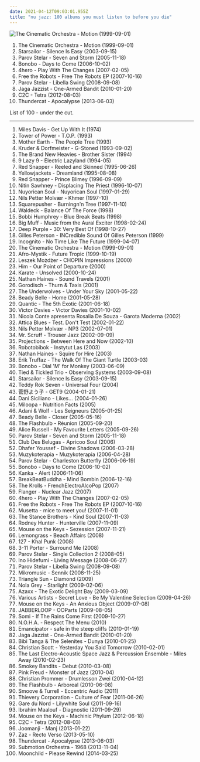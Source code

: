 ```yaml
---
date: 2021-04-12T09:03:01.955Z
title: "nu jazz: 100 albums you must listen to before you die"
---
```

![The Cinematic Orchestra - Motion (1999-09-01)](http://coverartarchive.org/release/a93421ab-50ba-3511-b0c4-1c2f1888cbd6/23414863063-500.jpg "The Cinematic Orchestra - Motion (1999-09-01)")
<ol class="albums">
<li data-cover="http://coverartarchive.org/release/a93421ab-50ba-3511-b0c4-1c2f1888cbd6/23414863063-500.jpg" data-tags="jazz, ninja tune, downtempo" role="button">The Cinematic Orchestra - Motion (1999-09-01)</li>
<li data-cover="https://img.discogs.com/jrWVzobDRoF5M8iFRO0_ha-z8PQ=/fit-in/600x592/filters:strip_icc():format(jpeg):mode_rgb():quality(90)/discogs-images/R-434193-1482085620-7376.jpeg.jpg" data-tags="britpop, indie rock" role="button">Starsailor - Silence Is Easy (2003-09-15)</li>
<li data-cover="http://coverartarchive.org/release/268776f6-7a42-4977-9580-50bf71891d2c/4395546858-500.jpg" data-tags="lounge, downtempo" role="button">Parov Stelar - Seven and Storm (2005-11-18)</li>
<li data-cover="http://coverartarchive.org/release/6e99b4b6-42ca-4187-8249-68edaed60fe5/10340005308-500.jpg" data-tags="electronic, downtempo, trip-hop, chillout" role="button">Bonobo - Days to Come (2006-10-02)</li>
<li data-cover="https://img.discogs.com/ESH95y9DycaT4SOOXXLezrWm8Lw=/fit-in/350x350/filters:strip_icc():format(jpeg):mode_rgb():quality(90)/discogs-images/R-5927152-1406535632-6416.jpeg.jpg" data-tags="uutta jazzia, acid lounge, city lounge, jazz-trip, alternative lounge, lounge chill, electronic lounge jazz, lounge electronic, lounge uptempo, chillounge1, chill chill, jazzy vibes, lounge at home tres, chillair, epic lounge, jazzy flavoured, my-love, acoustic groove, lounge downtempo, lounge-tech, groove lounge, ouahhhhh, lounge vibe, lounge at home two, 1st vine, 1st vine acid, chilllounge1, nu jazz vibe, nu-jazz vibe, nujazz vibe, uuta jazzia, uutta jazziz, serve chilled, tropcool, acid jazz vibe, nu jazz, chillout downtempo, my lounge room, awesome downtempo" role="button">4hero - Play With The Changes (2007-02-05)</li>
<li data-cover="http://coverartarchive.org/release/17db2a43-5d90-45d6-afcf-729248ff40c0/4399091778-500.jpg" data-tags="nu jazz, acid jazz, trip hop" role="button">Free the Robots - Free The Robots EP (2007-10-16)</li>
<li data-cover="http://coverartarchive.org/release/d7c03296-13a0-4cc3-9779-0cac4ce67465/10676558534-500.jpg" data-tags="nu jazz" role="button">Parov Stelar - Libella Swing (2008-09-08)</li>
<li data-cover="http://coverartarchive.org/release/f8276d8f-336c-4e9b-9eea-b25f47cfde14/9348674402-500.jpg" data-tags="nu jazz, jazz, ninja tune" role="button">Jaga Jazzist - One-Armed Bandit (2010-01-20)</li>
<li data-cover="http://coverartarchive.org/release/8befc8d5-2418-459a-9001-85afb05a0aad/1913101833-500.jpg" data-tags="electro" role="button">C2C - Tetra (2012-08-03)</li>
<li data-cover="http://coverartarchive.org/release/b7e59944-880b-471a-af13-85ce7107cfbb/4398354897-500.jpg" data-tags="electronic, brainfeeder" role="button">Thundercat - Apocalypse (2013-06-03)</li>
</ol>
List of 100 - under the cut.
<!-- more -->

_________________

<ol class="albums">
<li data-cover="http://coverartarchive.org/release/b8a32bb4-9858-3dfb-b0a2-0a67e05ee80a/15015714324-500.jpg" data-tags="jazz" role="button">
Miles Davis - Get Up With It (1974)
</li>
<li data-cover="http://coverartarchive.org/release/baabb4d7-6005-4cb8-af6a-39a43e095e36/15248566750-500.jpg" data-tags="funk, soul" role="button">
Tower of Power - T.O.P. (1993)
</li>
<li data-cover="https://img.discogs.com/TdhZsEMLLo_oUFs6eqlM3fsGLLU=/fit-in/540x528/filters:strip_icc():format(jpeg):mode_rgb():quality(90)/discogs-images/R-1654996-1234863030.jpeg.jpg" data-tags="acid jazz" role="button">
Mother Earth - The People Tree (1993)
</li>
<li data-cover="https://img.discogs.com/LDoJ4fXQzmCA4wn5n-IRtTjqeP4=/fit-in/600x597/filters:strip_icc():format(jpeg):mode_rgb():quality(90)/discogs-images/R-3481-1568187492-9559.jpeg.jpg" data-tags="chillout, downtempo" role="button">
Kruder & Dorfmeister - G-Stoned (1993-09-02)
</li>
<li data-cover="http://coverartarchive.org/release/2d62176f-1982-4ab3-8ba9-5203e88c20a5/9385248713-500.jpg" data-tags="acid jazz" role="button">
The Brand New Heavies - Brother Sister (1994)
</li>
<li data-cover="https://img.discogs.com/ff_asNjwbK3bM96fQXYhOPoEdr8=/fit-in/500x496/filters:strip_icc():format(jpeg):mode_rgb():quality(90)/discogs-images/R-29668-1326623736.jpeg.jpg" data-tags="downtempo, ninja tune, acid jazz" role="button">
9 Lazy 9 - Electric Lazyland (1994-05)
</li>
<li data-cover="http://coverartarchive.org/release/0d339f10-ad00-43b1-a113-579481e9c33f/863426134-500.jpg" data-tags="trip-hop, acid jazz" role="button">
Red Snapper - Reeled and Skinned (1995-06-26)
</li>
<li data-cover="http://coverartarchive.org/release/aadb29d8-6b85-444a-a885-5063a3fe90ea/5575029207-500.jpg" data-tags="jazz" role="button">
Yellowjackets - Dreamland (1995-08-08)
</li>
<li data-cover="https://img.discogs.com/nWQE1IcfbSTHm0EDkeiX8ahJsxM=/fit-in/595x595/filters:strip_icc():format(jpeg):mode_rgb():quality(90)/discogs-images/R-7159849-1435065110-1254.jpeg.jpg" data-tags="acid jazz" role="button">
Red Snapper - Prince Blimey (1996-09-09)
</li>
<li data-cover="http://coverartarchive.org/release/91286515-dfce-4fda-bc78-257b8cffb257/24437917725-500.jpg" data-tags="chillout, nu jazz, electronica, trip hop" role="button">
Nitin Sawhney - Displacing The Priest (1996-10-07)
</li>
<li data-cover="http://coverartarchive.org/release/def4619f-0de9-4b13-b3c3-0e2049f39bfd/11969760815-500.jpg" data-tags="funk, latin" role="button">
Nuyorican Soul - Nuyorican Soul (1997-01-29)
</li>
<li data-cover="http://coverartarchive.org/release/709f090c-6659-46af-a9ec-dbcd9ca4058c/19255822547-500.jpg" data-tags="jazz, trumpet" role="button">
Nils Petter Molvær - Khmer (1997-10)
</li>
<li data-cover="http://coverartarchive.org/release/a42caee9-4254-43e0-8153-7d66b7b15f65/6976042697-500.jpg" data-tags="idm, jazz, jungle" role="button">
Squarepusher - Burningn'n Tree (1997-11-10)
</li>
<li data-cover="https://img.discogs.com/mN0237I9I4FjSdrw0DtCWt3UHlA=/fit-in/600x595/filters:strip_icc():format(jpeg):mode_rgb():quality(90)/discogs-images/R-11829-1460318611-4612.jpeg.jpg" data-tags="downtempo, trip-hop, chillout" role="button">
Waldeck - Balance Of The Force (1998)
</li>
<li data-cover="https://img.discogs.com/GKDDiHtNosjsbW5khKcc1KkmJ5k=/fit-in/463x455/filters:strip_icc():format(jpeg):mode_rgb():quality(90)/discogs-images/R-1487229-1290715117.jpeg.jpg" data-tags="nu jazz, jazz, funk, j4zz13" role="button">
Bobbi Humphrey - Blue Break Beats (1998)
</li>
<li data-cover="http://coverartarchive.org/release/479088c8-153e-42d9-872c-8eb71502a4a4/19945760434-500.jpg" data-tags="house" role="button">
Big Muff - Music from the Aural Exciter (1998-02-24)
</li>
<li data-cover="https://img.discogs.com/4cLrRtJRN_lbvAoEKln8f-AmfhM=/fit-in/600x600/filters:strip_icc():format(jpeg):mode_rgb():quality(90)/discogs-images/R-13211906-1550027996-1166.jpeg.jpg" data-tags="hard rock, rock, compilation" role="button">
Deep Purple - 30: Very Best Of (1998-10-27)
</li>
<li data-cover="http://coverartarchive.org/release/d73e4ff8-99ad-44bd-b9bf-b0a2a17160ca/19323060499-500.jpg" data-tags="jazz" role="button">
Gilles Peterson - INCredible Sound Of Gilles Peterson (1999)
</li>
<li data-cover="https://img.discogs.com/iYuVeT1AGYHstPA7WA84reQate4=/fit-in/500x405/filters:strip_icc():format(jpeg):mode_rgb():quality(90)/discogs-images/R-1673568-1411704841-2842.jpeg.jpg" data-tags="acid jazz" role="button">
Incognito - No Time Like The Future (1999-04-07)
</li>
<li data-cover="http://coverartarchive.org/release/a93421ab-50ba-3511-b0c4-1c2f1888cbd6/23414863063-500.jpg" data-tags="jazz, ninja tune, downtempo" role="button">
The Cinematic Orchestra - Motion (1999-09-01)
</li>
<li data-cover="https://via.placeholder.com/450" data-tags="nu jazz, lounge" role="button">
Afro-Mystik - Future Tropic (1999-10-19)
</li>
<li data-cover="http://coverartarchive.org/release/b90583a6-a000-4f23-ac1f-e63efec00de6/13210646761-500.jpg" data-tags="nu jazz, classical, jazz, piano" role="button">
Leszek Możdżer - CHOPIN Impressions (2000)
</li>
<li data-cover="https://img.discogs.com/qvLLEa766UJ2Q2EEa-HSJ4cgYfA=/fit-in/600x526/filters:strip_icc():format(jpeg):mode_rgb():quality(90)/discogs-images/R-4147987-1525879418-8457.jpeg.jpg" data-tags="nu jazz, him, albuns i need" role="button">
Him - Our Point of Departure (2000)
</li>
<li data-cover="https://img.discogs.com/9pxgBdip5Ya3hoGyU-pk-B6Nnew=/fit-in/600x594/filters:strip_icc():format(jpeg):mode_rgb():quality(90)/discogs-images/R-653402-1545699178-4973.jpeg.jpg" data-tags="post-rock" role="button">
Karate - Unsolved (2000-10-24)
</li>
<li data-cover="https://img.discogs.com/S_u5hgxqd-TiZ8wwhrdvx880yOc=/fit-in/600x600/filters:strip_icc():format(jpeg):mode_rgb():quality(90)/discogs-images/R-8871-1236606603.jpeg.jpg" data-tags="nu jazz, jazz, lounge, brisk sound, nathan, labaisssss baby vokaals, a joy forever" role="button">
Nathan Haines - Sound Travels (2001)
</li>
<li data-cover="https://img.discogs.com/J5aVaV99-Lon-_hyaqyXtNiK9SA=/fit-in/600x600/filters:strip_icc():format(jpeg):mode_rgb():quality(90)/discogs-images/R-85514-1464568564-7390.jpeg.jpg" data-tags="nu jazz, ethereal" role="button">
Gorodisch - Thurn & Taxis (2001)
</li>
<li data-cover="http://coverartarchive.org/release/7c338cdd-88f4-4b68-a1b4-f87dafff3bf6/26935459919-500.jpg" data-tags="electronic" role="button">
The Underwolves - Under Your Sky (2001-05-22)
</li>
<li data-cover="https://img.discogs.com/vbsNIzubdmchTuQeokO_aVRF0l8=/fit-in/300x268/filters:strip_icc():format(jpeg):mode_rgb():quality(90)/discogs-images/R-16537-001.jpg.jpg" data-tags="jazz, vocal jazz, smooth, downtempo" role="button">
Beady Belle - Home (2001-05-28)
</li>
<li data-cover="http://coverartarchive.org/release/5cbf9bb5-6b4d-4b4e-843e-0db79f8f3a58/4396377486-500.jpg" data-tags="downtempo" role="button">
Quantic - The 5th Exotic (2001-06-18)
</li>
<li data-cover="https://via.placeholder.com/450" data-tags="nu jazz, cafe del mar, lounge, chillout and- easy listening" role="button">
Victor Davies - Victor Davies (2001-10-02)
</li>
<li data-cover="http://coverartarchive.org/release/80c93e48-94f8-48db-b307-3c220edf0547/18197780727-500.jpg" data-tags="nu jazz, lesser known yet streamable artists, latin groove, brazilia, barturismooth, peteca blues" role="button">
Nicola Conte apresenta Rosalia De Souza - Garota Moderna (2002)
</li>
<li data-cover="https://img.discogs.com/WJ1wobMtrImn3d3hYA74fZDSnFo=/fit-in/600x594/filters:strip_icc():format(jpeg):mode_rgb():quality(90)/discogs-images/R-29012-1464189405-3265.jpeg.jpg" data-tags="nu jazz, electronic, electronica, trip-hop, downtempo, trip-hip-hop, if only everyone knew" role="button">
Attica Blues - Test. Don't Test (2002-01-22)
</li>
<li data-cover="https://img.discogs.com/1svphMqyDyv14BWhgqPP6x1oBbI=/fit-in/600x600/filters:strip_icc():format(jpeg):mode_rgb():quality(90)/discogs-images/R-9005957-1473134252-4987.jpeg.jpg" data-tags="jazz, trumpet, nu jazz, norwegian" role="button">
Nils Petter Molvær - NP3 (2002-07-01)
</li>
<li data-cover="http://coverartarchive.org/release/e61973b7-9cce-4620-802d-d71099fb6010/13581337932-500.jpg" data-tags="ninja tune" role="button">
Mr. Scruff - Trouser Jazz (2002-09-09)
</li>
<li data-cover="http://coverartarchive.org/release/c35361b1-79a1-4b52-9c93-4d40a29368b0/27292980196-500.jpg" data-tags="disco, nu jazz, chillout, electronic, vocal, house, acid jazz, lounge, laidback, funky, deep house, subtle production" role="button">
Projections - Between Here and Now (2002-10)
</li>
<li data-cover="http://coverartarchive.org/release/ff1873fd-ff5f-42c2-a355-42ce3b54df4d/6677720286-500.jpg" data-tags="nu jazz, jazz, experimental, jazz favorites" role="button">
Robotobibok - Instytut Las (2003)
</li>
<li data-cover="http://coverartarchive.org/release/328e5984-a30f-47e7-bf5f-e47a165d3ad3/26936148482-500.jpg" data-tags="nu jazz" role="button">
Nathan Haines - Squire for Hire (2003)
</li>
<li data-cover="http://coverartarchive.org/release/f037ba50-f021-4514-80e5-666805f3381b/6592248206-500.jpg" data-tags="jazz, post-bop" role="button">
Erik Truffaz - The Walk Of The Giant Turtle (2003-03)
</li>
<li data-cover="http://coverartarchive.org/release/1cabe5e4-bdef-44b6-9977-934ed3c778a2/21974193733-500.jpg" data-tags="downtempo" role="button">
Bonobo - Dial 'M' for Monkey (2003-06-09)
</li>
<li data-cover="https://img.discogs.com/hr5sUaRDxR8QdrFIOTF51iWYCd4=/fit-in/600x542/filters:strip_icc():format(jpeg):mode_rgb():quality(90)/discogs-images/R-168765-1587282765-8727.jpeg.jpg" data-tags="experimental, jazz fusion" role="button">
Tied & Tickled Trio - Observing Systems (2003-09-08)
</li>
<li data-cover="https://img.discogs.com/jrWVzobDRoF5M8iFRO0_ha-z8PQ=/fit-in/600x592/filters:strip_icc():format(jpeg):mode_rgb():quality(90)/discogs-images/R-434193-1482085620-7376.jpeg.jpg" data-tags="britpop, indie rock" role="button">
Starsailor - Silence Is Easy (2003-09-15)
</li>
<li data-cover="https://via.placeholder.com/450" data-tags="nu jazz, jazz, finnish" role="button">
Teddy Rok Seven - Universal Four (2004)
</li>
<li data-cover="http://coverartarchive.org/release/350108bf-f2aa-4204-b327-42e5baf3f8e2/27074545882-500.jpg" data-tags="nu jazz, funk rock, single, film soundtrack" role="button">
菅野よう子 - GET9 (2004-01-21)
</li>
<li data-cover="http://coverartarchive.org/release/4d8057b3-22d1-40fd-96fd-4e130d2f6055/6389187606-500.jpg" data-tags="nu jazz, electronic, female vocalists" role="button">
Dani Siciliano - Likes... (2004-01-26)
</li>
<li data-cover="http://coverartarchive.org/release/5f8df531-59c2-4102-84cb-0538276325b4/6777300289-500.jpg" data-tags="nu jazz" role="button">
Miloopa - Nutrition Facts (2005)
</li>
<li data-cover="https://img.discogs.com/kEqwPkbx9sudrVz_wPntMwdRQF4=/fit-in/594x539/filters:strip_icc():format(jpeg):mode_rgb():quality(90)/discogs-images/R-1309044-1208720985.jpeg.jpg" data-tags="chill" role="button">
Adani & Wolf - Les Seigneurs (2005-01-25)
</li>
<li data-cover="https://img.discogs.com/tJ_JczmyGd8icoQsqrwE0Tqpvvc=/fit-in/250x244/filters:strip_icc():format(jpeg):mode_rgb():quality(90)/discogs-images/R-445134-1114609791.jpg.jpg" data-tags="female vocalist, jazz" role="button">
Beady Belle - Closer (2005-05-16)
</li>
<li data-cover="http://coverartarchive.org/release/68af7895-c1ad-493f-8b6d-5d568184c448/8524591287-500.jpg" data-tags="jazz" role="button">
The Flashbulb - Réunion (2005-09-20)
</li>
<li data-cover="http://coverartarchive.org/release/f896d439-b43d-34a2-b6dd-4e38431c5772/26539847589-500.jpg" data-tags="soul" role="button">
Alice Russell - My Favourite Letters (2005-09-26)
</li>
<li data-cover="http://coverartarchive.org/release/268776f6-7a42-4977-9580-50bf71891d2c/4395546858-500.jpg" data-tags="lounge, downtempo" role="button">
Parov Stelar - Seven and Storm (2005-11-18)
</li>
<li data-cover="https://img.discogs.com/hIZWBXwHNLQS6LkaUoGAfBj2ETE=/fit-in/600x532/filters:strip_icc():format(jpeg):mode_rgb():quality(90)/discogs-images/R-1406358-1236565953.jpeg.jpg" data-tags="lounge" role="button">
Club Des Belugas - Apricoo Soul (2006)
</li>
<li data-cover="http://coverartarchive.org/release/4d05abd8-a988-4e76-b6d0-6baf7570a0df/3067000893-500.jpg" data-tags="nu jazz, chillout, jazz, arabic, jazz fusion, nujazz, ecm, world fusion, tunisia, dhafer youssef, hazagusa, qlencja world selection" role="button">
Dhafer Youssef - Divine Shadows (2006-03-28)
</li>
<li data-cover="https://img.discogs.com/GstwoNRFYfUywfllkzD-OGiH50U=/fit-in/600x534/filters:strip_icc():format(jpeg):mode_rgb():quality(90)/discogs-images/R-669785-1152458696.jpeg.jpg" data-tags="nu jazz, chillout, jazz, easy listening, melancholy, 2000s, polish jazz, z kubkiem herbaty, jazz-modern creative" role="button">
Muzykoterapia - Muzykoterapia (2006-04-28)
</li>
<li data-cover="http://coverartarchive.org/release/73087c49-5262-4476-9717-7e4b14a9c2f3/6113407893-500.jpg" data-tags="my vinyl" role="button">
Parov Stelar - Charleston Butterfly (2006-06-19)
</li>
<li data-cover="http://coverartarchive.org/release/6e99b4b6-42ca-4187-8249-68edaed60fe5/10340005308-500.jpg" data-tags="electronic, downtempo, trip-hop, chillout" role="button">
Bonobo - Days to Come (2006-10-02)
</li>
<li data-cover="http://coverartarchive.org/release/d085842f-e0a6-4526-aaee-6d7ca1de4daa/2272514258-500.jpg" data-tags="nu jazz, dub" role="button">
Kanka - Alert (2006-11-06)
</li>
<li data-cover="https://via.placeholder.com/450" data-tags="nu jazz, broken beat, to wymiata" role="button">
BreakBeatBuddha - Mind Bombin (2006-12-16)
</li>
<li data-cover="http://coverartarchive.org/release/db77a248-b4bb-4a79-a04a-8fdfd9323e3a/4714945402-500.jpg" data-tags="nu jazz" role="button">
The Krolls - FrenchElectroAlcoPop (2007)
</li>
<li data-cover="http://coverartarchive.org/release/c6a1a5cb-520a-4d70-8400-632fed93a0a8/16413741002-500.jpg" data-tags="nu jazz" role="button">
Flanger - Nuclear Jazz (2007)
</li>
<li data-cover="https://img.discogs.com/ESH95y9DycaT4SOOXXLezrWm8Lw=/fit-in/350x350/filters:strip_icc():format(jpeg):mode_rgb():quality(90)/discogs-images/R-5927152-1406535632-6416.jpeg.jpg" data-tags="uutta jazzia, acid lounge, city lounge, jazz-trip, alternative lounge, lounge chill, electronic lounge jazz, lounge electronic, lounge uptempo, chillounge1, chill chill, jazzy vibes, lounge at home tres, chillair, epic lounge, jazzy flavoured, my-love, acoustic groove, lounge downtempo, lounge-tech, groove lounge, ouahhhhh, lounge vibe, lounge at home two, 1st vine, 1st vine acid, chilllounge1, nu jazz vibe, nu-jazz vibe, nujazz vibe, uuta jazzia, uutta jazziz, serve chilled, tropcool, acid jazz vibe, nu jazz, chillout downtempo, my lounge room, awesome downtempo" role="button">
4hero - Play With The Changes (2007-02-05)
</li>
<li data-cover="http://coverartarchive.org/release/17db2a43-5d90-45d6-afcf-729248ff40c0/4399091778-500.jpg" data-tags="nu jazz, acid jazz, trip hop" role="button">
Free the Robots - Free The Robots EP (2007-10-16)
</li>
<li data-cover="https://img.discogs.com/KdUku29D6xk2LSxmX3Hofblmp4s=/fit-in/600x600/filters:strip_icc():format(jpeg):mode_rgb():quality(90)/discogs-images/R-1251103-1203815462.jpeg.jpg" data-tags="nu jazz, chillout, electronica, trip-hop, ambient, female vocalists, downtempo, female vocals" role="button">
Musetta - mice to meet you! (2007-11-01)
</li>
<li data-cover="https://img.discogs.com/8uZTUDTPAUMXI4NCvXof-Z1I9Qs=/fit-in/600x590/filters:strip_icc():format(jpeg):mode_rgb():quality(90)/discogs-images/R-1052445-1492960273-7670.jpeg.jpg" data-tags="nu jazz" role="button">
The Stance Brothers - Kind Soul (2007-11-03)
</li>
<li data-cover="https://img.discogs.com/aZGBw92LIl0Hc1towPgCcw_EQ8E=/fit-in/598x530/filters:strip_icc():format(jpeg):mode_rgb():quality(90)/discogs-images/R-1068243-1336313679.jpeg.jpg" data-tags="nu jazz, jazz, dub, lounge, austria, brazilectro" role="button">
Rodney Hunter - Hunterville (2007-11-09)
</li>
<li data-cover="http://coverartarchive.org/release/a61e5733-d1a1-4f61-a01a-e3e8853f2d71/13666594191-500.jpg" data-tags="nu jazz, jazz, robertitus global, intrumental ram, instrumental ram, jazz favorites ram" role="button">
Mouse on the Keys - Sezession (2007-11-21)
</li>
<li data-cover="https://img.discogs.com/YZi3dKUR7tzVVXkZEtbtxQYM5TI=/fit-in/600x600/filters:strip_icc():format(jpeg):mode_rgb():quality(90)/discogs-images/R-10177490-1492924972-9920.jpeg.jpg" data-tags="downtempo" role="button">
Lemongrass - Beach Affairs (2008)
</li>
<li data-cover="http://coverartarchive.org/release/bd90fcf0-039f-464a-ad7a-dfa3c6f95377/4847273647-500.jpg" data-tags="nu jazz, alternative rock, persian rock, persian jazz, khaltoor punk" role="button">
127 - Khal Punk (2008)
</li>
<li data-cover="http://coverartarchive.org/release/bf5ff212-6cd7-407f-918d-14f0710b31f0/15040622003-500.jpg" data-tags="nu jazz, chillout, jazz, soul, bossa nova, funk, lounge" role="button">
3-11 Porter - Surround Me (2008)
</li>
<li data-cover="http://coverartarchive.org/release/862e0da1-1197-4487-87b0-32b126d2d822/10701110865-500.jpg" data-tags="nu jazz, downtempo, electro-swing, electro swing" role="button">
Parov Stelar - Single Collection 2 (2008-05)
</li>
<li data-cover="https://via.placeholder.com/450" data-tags="nu jazz" role="button">
Ino Hidefumi - Living Message (2008-06-27)
</li>
<li data-cover="http://coverartarchive.org/release/d7c03296-13a0-4cc3-9779-0cac4ce67465/10676558534-500.jpg" data-tags="nu jazz" role="button">
Parov Stelar - Libella Swing (2008-09-08)
</li>
<li data-cover="https://img.discogs.com/zei1FXy6Hro9OuzpDJGNEVKdqAU=/fit-in/560x560/filters:strip_icc():format(jpeg):mode_rgb():quality(90)/discogs-images/R-2106323-1264344945.jpeg.jpg" data-tags="jazz" role="button">
Mikromusic - Sennik (2008-11-25)
</li>
<li data-cover="http://coverartarchive.org/release/181953bd-bd5f-49d2-b11c-6198c294a9ff/3565128068-500.jpg" data-tags="diamond" role="button">
Triangle Sun - Diamond (2009)
</li>
<li data-cover="https://via.placeholder.com/450" data-tags="nu jazz, labels - etage noir recordings" role="button">
Nola Grey - Starlight (2009-02-06)
</li>
<li data-cover="http://coverartarchive.org/release/7083d4b9-47e5-45a8-b1eb-7ade9c5ce2b9/6891120206-500.jpg" data-tags="nu jazz, tru thoughts, mj-nujazz ear candy, mj-lazzzy loungin" role="button">
Azaxx - The Exotic Delight Bay (2009-03-09)
</li>
<li data-cover="https://via.placeholder.com/450" data-tags="nu jazz, lounge" role="button">
Various Artists - Secret Love - Be My Valentine Selection (2009-04-26)
</li>
<li data-cover="http://coverartarchive.org/release/2834da38-0288-4f94-91e4-8250ebc62da6/12393843588-500.jpg" data-tags="jazz" role="button">
Mouse on the Keys - An Anxious Object (2009-07-08)
</li>
<li data-cover="https://img.discogs.com/CarFkLgKuSmcKKdcje1Upqwzutc=/fit-in/600x600/filters:strip_icc():format(jpeg):mode_rgb():quality(90)/discogs-images/R-12715189-1542063639-1287.jpeg.jpg" data-tags="nu jazz, jazz, japanese, instrumental, funk, jpop, j-pop, asian music" role="button">
JABBERLOOP - OOParts (2009-08-05)
</li>
<li data-cover="http://coverartarchive.org/release/3b9e6802-bb87-4b83-ba11-ead42ebd30c4/17802171499-500.jpg" data-tags="nu jazz, jazz, soul jazz, somi" role="button">
Somi - If The Rains Come First (2009-10-27)
</li>
<li data-cover="http://coverartarchive.org/release/4025160f-6597-40a8-ac0e-832573aa7b05/6370983207-500.jpg" data-tags="electronic" role="button">
N.O.H.A. - Respect The Menu (2010)
</li>
<li data-cover="http://coverartarchive.org/release/47f2833f-f125-4a8c-8a10-a3fddf16c2b8/1772748552-500.jpg" data-tags="downtempo" role="button">
Emancipator - safe in the steep cliffs (2010-01-19)
</li>
<li data-cover="http://coverartarchive.org/release/f8276d8f-336c-4e9b-9eea-b25f47cfde14/9348674402-500.jpg" data-tags="nu jazz, jazz, ninja tune" role="button">
Jaga Jazzist - One-Armed Bandit (2010-01-20)
</li>
<li data-cover="https://img.discogs.com/CgH4j_ZGBeeIBhx3xGBvvg_1EGM=/fit-in/400x400/filters:strip_icc():format(jpeg):mode_rgb():quality(90)/discogs-images/R-2089486-1293930753.jpeg.jpg" data-tags="disco, nu jazz, french, hip hop, soul, funk, african, afrobeat, france, central african republic" role="button">
Bibi Tanga & The Selenites - Dunya (2010-01-25)
</li>
<li data-cover="http://coverartarchive.org/release/8ea50c7d-1482-4be8-8bae-a8440f5ae8b4/4828792935-500.jpg" data-tags="jazz" role="button">
Christian Scott - Yesterday You Said Tomorrow (2010-02-01)
</li>
<li data-cover="http://coverartarchive.org/release/29b20c40-a367-44ad-9f2b-ffc52cbf4cef/4803132931-500.jpg" data-tags="nu jazz, fusein, electro-acoustic space jazz and percussion" role="button">
The Last Electro-Acoustic Space Jazz & Percussion Ensemble - Miles Away (2010-02-23)
</li>
<li data-cover="https://img.discogs.com/DpGJwqk4YnHKDl2lhWsjfVSdKLs=/fit-in/600x600/filters:strip_icc():format(jpeg):mode_rgb():quality(90)/discogs-images/R-2753425-1299498555.jpeg.jpg" data-tags="soundtrack, nu jazz, instrumental, broken beat, greece, balkanbeat, nu swing" role="button">
Smokey Bandits - Debut (2010-03-08)
</li>
<li data-cover="http://coverartarchive.org/release/573d2e79-a9c4-4a85-9bfb-e7ae4cdf2f1f/4827750961-500.jpg" data-tags="nu jazz, jazz, 2010s, robertitus global, intrumental ram, instrumental ram, albums that i own, jazz favorites ram" role="button">
Pink Freud - Monster of Jazz (2010-04)
</li>
<li data-cover="https://via.placeholder.com/450" data-tags="nu jazz, studio k7" role="button">
Christian Prommer - Drumlesson Zwei (2010-04-12)
</li>
<li data-cover="http://coverartarchive.org/release/6f0675eb-31db-4578-9235-6a7e8726d709/2330597280-500.jpg" data-tags="idm" role="button">
The Flashbulb - Arboreal (2010-06-08)
</li>
<li data-cover="http://coverartarchive.org/release/032c115c-b5bc-4bd9-84ba-ee22f0a63301/4104008772-500.jpg" data-tags="nu jazz, jazz, soul, funk, funky, nu-soul, smoove, rhythm and blues" role="button">
Smoove & Turrell - Eccentric Audio (2011)
</li>
<li data-cover="http://coverartarchive.org/release/87ccbd72-c932-4315-a12e-f794a2c9be36/8201694017-500.jpg" data-tags="downtempo, trip hop" role="button">
Thievery Corporation - Culture of Fear (2011-06-26)
</li>
<li data-cover="http://coverartarchive.org/release/46ba67bf-35f1-42e3-b0b0-3721f3e708f4/954465588-500.jpg" data-tags="uutta jazzia, serve chilled, chillout downtempo, jazz-trip, lounge chill, smoothly sexy sounding, electronic lounge jazz, lounge electronic, sweet downtempo, chillounge1, lounge at home two, lounge at home tres, chillair, sexy sounding" role="button">
Gare du Nord - Lilywhite Soul (2011-09-16)
</li>
<li data-cover="http://coverartarchive.org/release/1197620b-64bd-4fce-b211-d462b797fc2a/3003374541-500.jpg" data-tags="jazz, jazz fusion" role="button">
Ibrahim Maalouf - Diagnostic (2011-09-29)
</li>
<li data-cover="https://img.discogs.com/Ahjbr1-kOcdLK45Dt2WOcOIPrUE=/fit-in/280x280/filters:strip_icc():format(jpeg):mode_rgb():quality(90)/discogs-images/R-3785991-1344348706-2286.jpeg.jpg" data-tags="jazz" role="button">
Mouse on the Keys - Machinic Phylum (2012-06-18)
</li>
<li data-cover="http://coverartarchive.org/release/8befc8d5-2418-459a-9001-85afb05a0aad/1913101833-500.jpg" data-tags="electro" role="button">
C2C - Tetra (2012-08-03)
</li>
<li data-cover="http://coverartarchive.org/release/d3d975db-2eb8-4f4d-b465-ac915a9b4f79/9114957897-500.jpg" data-tags="nu jazz, chillout, broken beat, neo soul" role="button">
Joomanji - Manj (2013-01-22)
</li>
<li data-cover="http://coverartarchive.org/release/df9faff1-73c8-4446-a231-81760b634c9d/22396315891-500.jpg" data-tags="french, jazz" role="button">
Zaz - Recto Verso (2013-05-10)
</li>
<li data-cover="http://coverartarchive.org/release/b7e59944-880b-471a-af13-85ce7107cfbb/4398354897-500.jpg" data-tags="electronic, brainfeeder" role="button">
Thundercat - Apocalypse (2013-06-03)
</li>
<li data-cover="http://coverartarchive.org/release/3d45040f-d858-4ddc-b777-3fc59be8fb98/5942675454-500.jpg" data-tags="nu jazz" role="button">
Submotion Orchestra - 1968 (2013-11-04)
</li>
<li data-cover="http://coverartarchive.org/release/9a8e7f92-d55f-4237-aeb4-b7a0c5e28f3d/9270438821-500.jpg" data-tags="nu jazz" role="button">
Moonchild - Please Rewind (2014-03-25)
</li>
</ol>